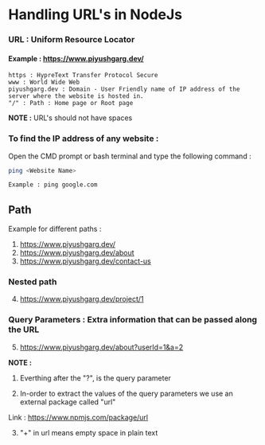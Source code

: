 # Handling URL's in NodeJs

### URL : Uniform Resource Locator

#### Example : https://www.piyushgarg.dev/
    https : HypreText Transfer Protocol Secure
    www : World Wide Web
    piyushgarg.dev : Domain - User Friendly name of IP address of the server where the website is hosted in.
    "/" : Path : Home page or Root page

__NOTE :__ URL's should not have spaces

### To find the IP address of any website :
Open the CMD prompt or bash terminal and type the following command : 
```bash
ping <Website Name>

Example : ping google.com
```

## Path
Example for different paths : 

1) https://www.piyushgarg.dev/
2) https://www.piyushgarg.dev/about
3) https://www.piyushgarg.dev/contact-us

### Nested path
4) https://www.piyushgarg.dev/project/1

### Query Parameters : Extra information that can be passed along the URL
5) https://www.piyushgarg.dev/about?userId=1&a=2

__NOTE :__ 
1) Everthing after the "?", is the query parameter

2) In-order to extract the values of the query parameters we use an external package called "url"

Link : https://www.npmjs.com/package/url

3) "+" in url means empty space in plain text